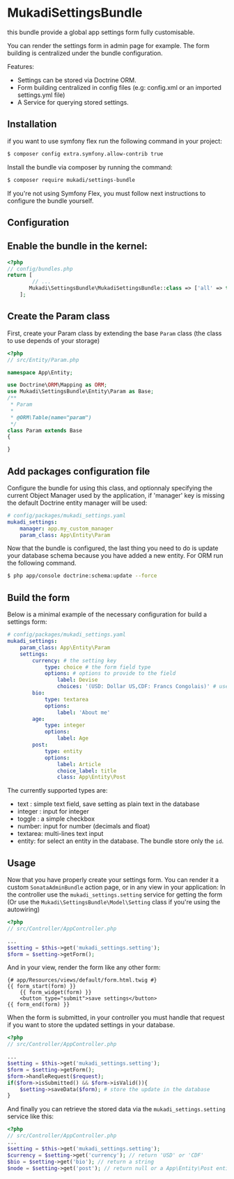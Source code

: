 MukadiSettingsBundle
=======================

this bundle provide a global app settings form fully customisable.

You can render the settings form in admin page for example. The form building is centralized under the bundle configuration.

Features:

- Settings can be stored via Doctrine ORM.
- Form building centralized in config files (e.g: config.xml or an imported settings.yml file)
- A Service for querying stored settings.


Installation
------------

if you want to use symfony flex run the following command in your project:

``` bash
$ composer config extra.symfony.allow-contrib true
```

Install the bundle via composer by running the command:

``` bash
$ composer require mukadi/settings-bundle
```

If you're not using Symfony Flex, you must follow next instructions to configure the bundle yourself.

Configuration
-------------

## Enable the bundle in the kernel:

``` php
<?php
// config/bundles.php
return [
        // ...
       Mukadi\SettingsBundle\MukadiSettingsBundle::class => ['all' => true],
    ];
```
## Create the Param class

First, create your Param class by extending the base `Param` class (the class to use depends of your storage)

``` php
<?php
// src/Entity/Param.php

namespace App\Entity;

use Doctrine\ORM\Mapping as ORM;
use Mukadi\SettingsBundle\Entity\Param as Base;
/**
 * Param
 *
 * @ORM\Table(name="param")
 */
class Param extends Base
{

}
```

## Add packages configuration file

Configure the bundle for using this class, and optionnaly specifying the current Object Manager used by the application, if 'manager' key is missing the default Doctrine entity manager will be used:

``` yaml
# config/packages/mukadi_settings.yaml
mukadi_settings:
    manager: app.my_custom_manager
    param_class: App\Entity\Param
```

Now that the bundle is configured, the last thing you need to do is update your
database schema because you have added a new entity.
For ORM run the following command.

``` bash
$ php app/console doctrine:schema:update --force
```

Build the form
--------------

Below is a minimal example of the necessary configuration for build a settings form:

``` yaml
# config/packages/mukadi_settings.yaml
mukadi_settings:
    param_class: App\Entity\Param
    settings:
        currency: # the setting key
            type: choice # the form field type
            options: # options to provide to the field
                label: Devise
                choices: '(USD: Dollar US,CDF: Francs Congolais)' # use this notation for setting up the choice list
        bio:
            type: textarea
            options:
                label: 'About me'
        age:
            type: integer
            options:
                label: Age
        post:
            type: entity
            options:
                label: Article
                choice_label: title
                class: App\Entity\Post
```

The currently supported types are:

- text : simple text field, save setting as plain text in the database
- integer : input for integer
- toggle : a simple checkbox
- number: input for number (decimals and float)
- textarea: multi-lines text input
- entity: for select an entity in the database. The bundle store only the `id`.

Usage
-----

Now that you have properly create your settings form. You can render it a custom `SonataAdminBundle` action page, or in any view in your application:
In the controller use the `mukadi_settings.setting` service for getting the form (Or use the `Mukadi\SettingsBundle\Model\Setting` class if you're using the autowiring)

``` php
<?php
// src/Controller/AppController.php

...
$setting = $this->get('mukadi_settings.setting');
$form = $setting->getForm();
```

And in your view, render the form like any other form:

``` html+jinja
{# app/Resources/views/default/form.html.twig #}
{{ form_start(form) }}
    {{ form_widget(form) }}
    <button type="submit">save settings</button>
{{ form_end(form) }}
```

When the form is submitted, in your controller you must handle that request if you want to store the updated settings in your database.

``` php
<?php
// src/Controller/AppController.php

...
$setting = $this->get('mukadi_settings.setting');
$form = $setting->getForm();
$form->handleRequest($request);
if($form->isSubmitted() && $form->isValid()){
    $setting->saveData($form); # store the update in the database
}
```

And finally you can retrieve the stored data via the `mukadi_settings.setting` service like this:

``` php
<?php
// src/Controller/AppController.php
...
$setting = $this->get('mukadi_settings.setting');
$currency = $setting->get('currency'); // return 'USD' or 'CDF'
$bio = $setting->get('bio'); // return a string
$node = $setting->get('post'); // return null or a App\Entity\Post entity as configured
```
